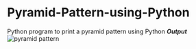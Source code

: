 # Pyramid-Pattern-using-Python
Python program to print a pyramid pattern using Python
***_Output_***
![pyramid pattern ](https://user-images.githubusercontent.com/85512068/124313312-54d4c000-db8e-11eb-9b56-0958167b82d4.jpg)
